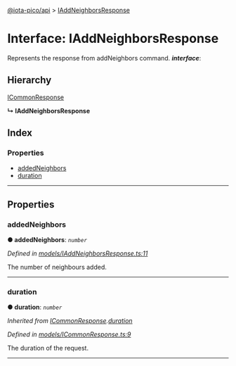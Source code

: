 [@iota-pico/api](../README.md) > [IAddNeighborsResponse](../interfaces/iaddneighborsresponse.md)

# Interface: IAddNeighborsResponse

Represents the response from addNeighbors command.
*__interface__*: 

## Hierarchy

 [ICommonResponse](icommonresponse.md)

**↳ IAddNeighborsResponse**

## Index

### Properties

* [addedNeighbors](iaddneighborsresponse.md#addedneighbors)
* [duration](iaddneighborsresponse.md#duration)

---

## Properties

<a id="addedneighbors"></a>

###  addedNeighbors

**●  addedNeighbors**:  *`number`* 

*Defined in [models/IAddNeighborsResponse.ts:11](https://github.com/iota-pico/api/blob/242aedb/src/models/IAddNeighborsResponse.ts#L11)*

The number of neighbours added.

___

<a id="duration"></a>

###  duration

**●  duration**:  *`number`* 

*Inherited from [ICommonResponse](icommonresponse.md).[duration](icommonresponse.md#duration)*

*Defined in [models/ICommonResponse.ts:9](https://github.com/iota-pico/api/blob/242aedb/src/models/ICommonResponse.ts#L9)*

The duration of the request.

___

